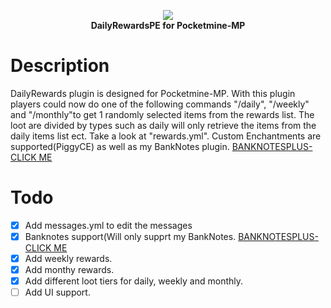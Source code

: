 <p align="center">
    <a href="https://github.com/Terpz710/DailyRewardsPE/tree/main"><img src="https://github.com/Terpz710/DailyRewardsPE/blob/main/icon.png"></img></a><br>
    <b>DailyRewardsPE for Pocketmine-MP</b>

# Description
DailyRewards plugin is designed for Pocketmine-MP.
With this plugin players could now do one of the following commands "/daily", "/weekly" and "/monthly"to get 1 randomly selected items from the rewards list. The loot are divided by types such as daily will only retrieve the items from the daily items list ect. Take a look at "rewards.yml". Custom Enchantments are supported(PiggyCE) as well as my BankNotes plugin. [BANKNOTESPLUS-CLICK ME](https://poggit.pmmp.io/ci/Terpz710/BankNotesPlus/~)

# Todo

- [x] Add messages.yml to edit the messages
- [x] Banknotes support(Will only supprt my BankNotes. [BANKNOTESPLUS-CLICK ME](https://poggit.pmmp.io/ci/Terpz710/BankNotesPlus/~)
- [x] Add weekly rewards.
- [x] Add monthy rewards.
- [x] Add different loot tiers for daily, weekly and monthly.
- [ ] Add UI support.
